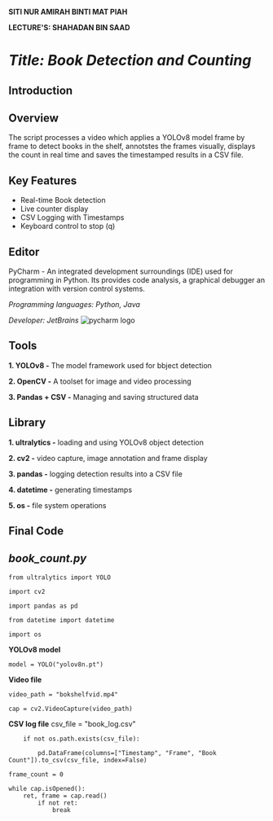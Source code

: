 **SITI NUR AMIRAH BINTI MAT PIAH**

**LECTURE'S: SHAHADAN BIN SAAD**



# *Title:  Book Detection and Counting*


## Introduction




## Overview
The script processes a video which applies a YOLOv8 model frame by frame to detect books in the shelf, annotstes the frames visually, displays the count in real time and saves the timestamped results in a CSV file.


## Key Features
- Real-time Book detection
- Live counter display
- CSV Logging with Timestamps
- Keyboard control to stop (q)

## Editor
PyCharm - An integrated development surroundings (IDE) used for programming in Python. Its provides code analysis, a graphical debugger an integration with version control systems.

*Programming languages: Python, Java*

*Developer: JetBrains*
![pycharm logo](https://github.com/user-attachments/assets/4ad4fc4a-84f3-4ee2-8c82-57934d85aab1)

## Tools
**1. YOLOv8 -** The model framework used for bbject detection

**2. OpenCV -** A toolset for image and video processing

**3. Pandas + CSV -** Managing and saving structured data


## Library
**1. ultralytics -** loading and using YOLOv8 object detection

**2. cv2 -** video capture, image annotation and frame display

**3. pandas -** logging detection results into a CSV file

**4. datetime -** generating timestamps

**5. os -** file system operations

## Final Code

## *book_count.py*

    from ultralytics import YOLO

    import cv2

    import pandas as pd

    from datetime import datetime

    import os

**YOLOv8 model**

    model = YOLO("yolov8n.pt")

**Video file**

    video_path = "bokshelfvid.mp4"

    cap = cv2.VideoCapture(video_path)

**CSV log file**
    csv_file = "book_log.csv"
    
        if not os.path.exists(csv_file):
        
            pd.DataFrame(columns=["Timestamp", "Frame", "Book Count"]).to_csv(csv_file, index=False)

    frame_count = 0

    while cap.isOpened():
        ret, frame = cap.read()
            if not ret:
                break



